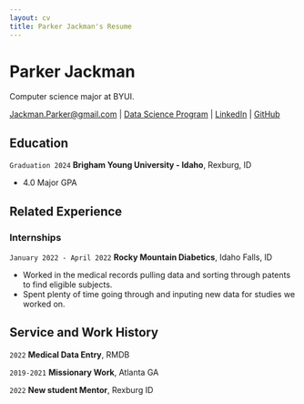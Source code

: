 ```yaml
---
layout: cv
title: Parker Jackman's Resume
---
```


# Parker Jackman

Computer science major at BYUI.

<div id="webaddress">
<a href="datascience@byui.edu">Jackman.Parker@gmail.com</a>
| <a href="https://www.byui.edu/mathematics/student-resources/data-science">Data Science Program</a>
| <a href="https://www.linkedin.com/groups/13537407/">LinkedIn</a>
| <a href="https://github.com/byuids-resumes">GitHub</a>
</div>

<!-- https://www.monique.tech/the-art-of-markdown -->

## Education

`Graduation 2024`
**Brigham Young University - Idaho**, Rexburg, ID

- 4.0 Major GPA

## Related Experience

### Internships

`January 2022 - April 2022`
**Rocky Mountain Diabetics**, Idaho Falls, ID

- Worked in the medical records pulling data and sorting through patents to find eligible subjects.
- Spent plenty of time going through and inputing new data for studies we worked on.

## Service and Work History

`2022`
**Medical Data Entry**, RMDB

`2019-2021`
**Missionary Work**, Atlanta GA

`2022`
**New student Mentor**, Rexburg ID

<!-- ### Footer

Last updated: Dec 3 -->
